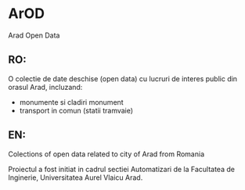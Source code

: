 # ArOD
Arad Open Data

## RO:
O colectie de date deschise (open data) cu lucruri de interes public din orasul Arad, incluzand:
- monumente si cladiri monument
- transport in comun (statii tramvaie)

## EN:
Colections of open data related to city of Arad from Romania

Proiectul a fost initiat in cadrul sectiei Automatizari de la Facultatea de Inginerie, Universitatea Aurel Vlaicu Arad.
